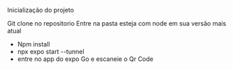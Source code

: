 Inicialização do projeto

Git clone no repositorio
Entre na pasta
esteja com node em sua versão mais atual
- Npm install
- npx expo start --tunnel
- entre no app do expo Go e escaneie o Qr Code

